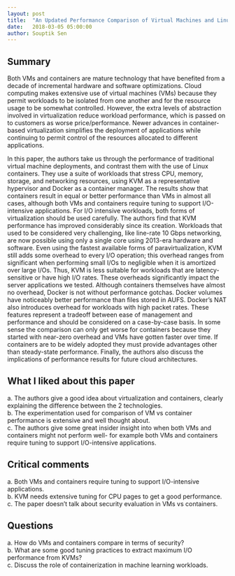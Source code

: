 ```yaml
---
layout: post
title:  "An Updated Performance Comparison of Virtual Machines and Linux Containers : Review"
date:   2018-03-05 05:00:00
author: Souptik Sen
---
```


## Summary
<p>
Both VMs and containers are mature technology that have benefited from a decade of incremental hardware and software optimizations. Cloud computing makes extensive use of virtual machines (VMs) because they permit workloads to be isolated from one another and for the resource usage to be somewhat controlled. However, the extra levels of abstraction involved in virtualization reduce workload performance, which is passed on to customers as worse price/performance. Newer advances in container-based virtualization simplifies the deployment of applications while continuing to permit control of the resources allocated to different applications.
</p>
<p>
In this paper, the authors take us through the performance of traditional virtual machine deployments, and contrast them with the use of Linux containers. They use a suite of workloads that stress CPU, memory, storage, and networking resources, using KVM as a representative hypervisor and Docker as a container manager. The results show that containers result in equal or better performance than VMs in almost all cases, although both VMs and containers require tuning to support I/O-intensive applications. For I/O intensive workloads, both forms of virtualization should be used carefully. The authors find that KVM performance has improved considerably since its creation. Workloads that used to be considered very challenging, like line-rate 10 Gbps networking, are now possible using only a single core using 2013-era hardware and software. Even using the fastest available forms of paravirtualization, KVM still adds some overhead to every I/O operation; this overhead ranges from significant when performing small I/Os to negligible when it is amortized over large I/Os. Thus, KVM is less suitable for workloads that are latency-sensitive or have high I/O rates. These overheads significantly impact the server applications we tested. Although containers themselves have almost no overhead, Docker is not without performance gotchas. Docker volumes have noticeably better performance than files stored in AUFS. Docker’s NAT also introduces overhead for workloads with high packet rates. These features represent a tradeoff between ease of management and performance and should be considered on a case-by-case basis. In some sense the comparison can only get worse for containers because they started with near-zero overhead and VMs have gotten faster over time. If containers are to be widely adopted they must provide advantages other than steady-state performance. Finally, the authors also discuss the implications of performance results for future cloud architectures.

</p>


## What I liked about this paper
<p>
a.  The authors give a good idea about virtualization and containers, clearly explaining the difference between the 2 technologies.<br>
b.  The experimentation used for comparison of VM vs container performance is extensive and well thought about.<br>
c.  The authors give some great insider insight into when both VMs and containers might not perform well- for example both VMs and containers require tuning to support I/O-intensive applications.
</p>

## Critical comments
<p>
a.  Both VMs and containers require tuning to support I/O-intensive applications.<br>
b.  KVM needs extensive tuning for CPU pages to get a good performance. <br>
c.  The paper doesn’t talk about security evaluation in VMs vs containers.
</p>


## Questions
<p>
a.  How do VMs and containers compare in terms of security?<br>
b.  What are some good tuning practices to extract maximum I/O performance from KVMs?<br>
c.  Discuss the role of containerization in machine learning workloads.
</p>
